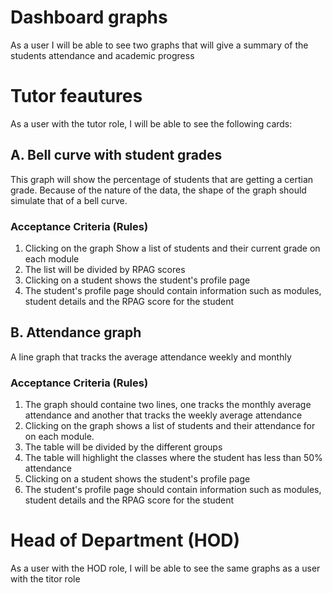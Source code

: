 # Dashboard graphs

As a user I will be able to see two graphs that will give a summary of the students attendance and academic progress

# Tutor feautures 

As a user with the tutor role, I will be able to see the following cards:

## A. Bell curve with student grades

This graph will show the percentage of students that are getting a certian grade. Because of the nature of the data, the shape of the graph should simulate that of a bell curve.

### Acceptance Criteria (Rules)

1. Clicking on the graph Show a list of students and their current grade on each module
2. The list will be divided by RPAG scores
3. Clicking on a student shows the student's profile page
4. The student's profile page should contain information such as modules, student details and the RPAG score for the student

## B. Attendance graph

A line graph that tracks the average attendance weekly and monthly  

### Acceptance Criteria (Rules)

1. The graph should containe two lines, one tracks the monthly average attendance and another that tracks the weekly average attendance
1. Clicking on the graph shows a list of students and their attendance for on each module.
2. The table  will be divided by the different groups
3. The table will highlight the classes where the student has less than 50% attendance 
4. Clicking on a student shows the student's profile page
5. The student's profile page should contain information such as modules, student details and the RPAG score for the student

# Head of Department (HOD)

As a user with the HOD role, I will be able to see the same graphs as a user with the titor role

